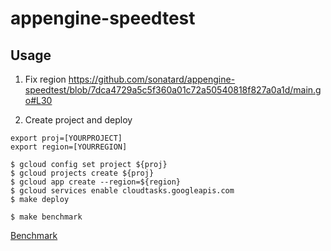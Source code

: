 # appengine-speedtest

## Usage

1. Fix region
https://github.com/sonatard/appengine-speedtest/blob/7dca4729a5c5f360a01c72a50540818f827a0a1d/main.go#L30


2. Create project and deploy

```
export proj=[YOURPROJECT]
export region=[YOURREGION]

$ gcloud config set project ${proj}
$ gcloud projects create ${proj}
$ gcloud app create --region=${region}
$ gcloud services enable cloudtasks.googleapis.com
$ make deploy

$ make benchmark
```

[Benchmark](https://github.com/sonatard/appengine-speedtest/issues/1)
